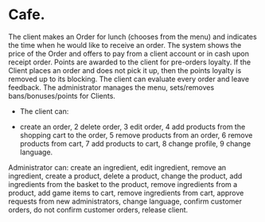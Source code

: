 # Cafe. 
The client makes an Order for lunch (chooses from the menu) and indicates the time
when he would like to receive an order. The system shows the price of the Order and
offers to pay from a client account or in cash upon receipt
order. Points are awarded to the client for pre-orders
loyalty. If the Client places an order and does not pick it up, then the points
loyalty is removed up to its blocking. The client can evaluate
every order and leave feedback. The administrator manages the menu,
sets/removes bans/bonuses/points for Clients.

- The client can:
+ create an order,
2 delete order,
3 edit order,
4 add products from the shopping cart to the order,
5 remove products from an order,
6 remove products from cart,
7 add products to cart,
8 change profile,
9 change language.

Administrator can:
create an ingredient,
edit ingredient,
remove an ingredient,
create a product,
delete a product,
change the product,
add ingredients from the basket to the product,
remove ingredients from a product,
add game items to cart,
remove ingredients from cart,
approve requests from new administrators,
change language,
confirm customer orders,
do not confirm customer orders,
release client.

